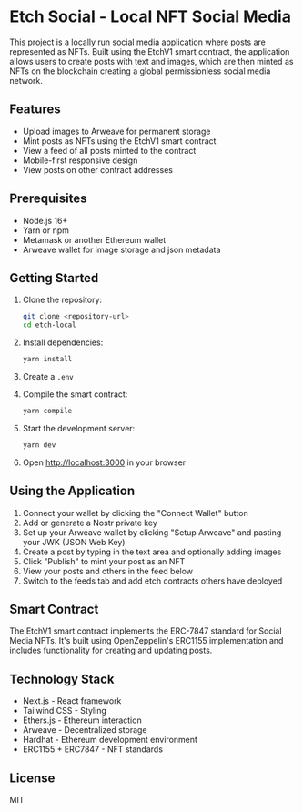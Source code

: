 # Etch Social - Local NFT Social Media

This project is a locally run social media application where posts are represented as NFTs. Built using the EtchV1 smart contract, the application allows users to create posts with text and images, which are then minted as NFTs on the blockchain creating a global permissionless social media network.

## Features

- Upload images to Arweave for permanent storage
- Mint posts as NFTs using the EtchV1 smart contract
- View a feed of all posts minted to the contract
- Mobile-first responsive design
- View posts on other contract addresses

## Prerequisites

- Node.js 16+
- Yarn or npm
- Metamask or another Ethereum wallet
- Arweave wallet for image storage and json metadata

## Getting Started

1. Clone the repository:

   ```bash
   git clone <repository-url>
   cd etch-local
   ```

2. Install dependencies:

   ```bash
   yarn install
   ```

3. Create a `.env`

4. Compile the smart contract:

   ```bash
   yarn compile
   ```

5. Start the development server:

   ```bash
   yarn dev
   ```

6. Open [http://localhost:3000](http://localhost:3000) in your browser

## Using the Application

1. Connect your wallet by clicking the "Connect Wallet" button
2. Add or generate a Nostr private key
3. Set up your Arweave wallet by clicking "Setup Arweave" and pasting your JWK (JSON Web Key)
4. Create a post by typing in the text area and optionally adding images
5. Click "Publish" to mint your post as an NFT
6. View your posts and others in the feed below
7. Switch to the feeds tab and add etch contracts others have deployed

## Smart Contract

The EtchV1 smart contract implements the ERC-7847 standard for Social Media NFTs. It's built using OpenZeppelin's ERC1155 implementation and includes functionality for creating and updating posts.


## Technology Stack

- Next.js - React framework
- Tailwind CSS - Styling
- Ethers.js - Ethereum interaction
- Arweave - Decentralized storage
- Hardhat - Ethereum development environment
- ERC1155 + ERC7847 - NFT standards

## License

MIT
